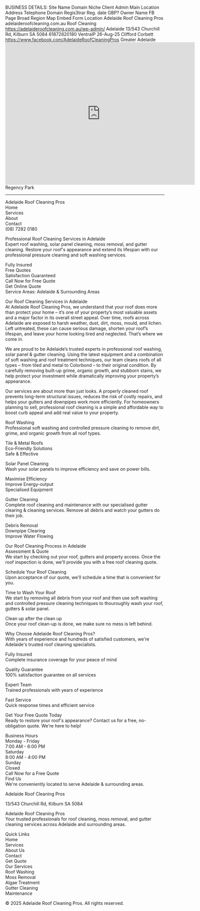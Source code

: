 BUSINESS DETAILS:
Site Name	Domain	Niche	Client	Admin	Main Location	Address	Telephone	Domain Regis3trar	Reg. date	GBP?	Owner Name	FB Page	Broad Region	Map Embed	Form Location
Adelaide Roof Cleaning Pros	adelaideroofcleaning.com.au	Roof Cleaning		https://adelaideroofcleaning.com.au/wp-admin/	Adelaide	13/543 Churchill Rd, Kilburn SA 5084	61872820180	VentraIP	26-Aug-25		Clifford Corbett	https://www.facebook.com/AdelaideRoofCleaningPros	Greater Adelaide	<iframe src="https://www.google.com/maps/embed?pb=!1m18!1m12!1m3!1d6548.358124156461!2d138.5829602!3d-34.8517278!2m3!1f0!2f0!3f0!3m2!1i1024!2i768!4f13.1!3m3!1m2!1s0x6ab0c83ebbd28f2b%3A0xb6d02a32e52a17ff!2sUnit%2013%2F543%20Churchill%20Rd%2C%20Kilburn%20SA%205084!5e0!3m2!1sen!2sau!4v1756185773356!5m2!1sen!2sau" width="600" height="450" style="border:0;" allowfullscreen="" loading="lazy" referrerpolicy="no-referrer-when-downgrade"></iframe>	Regency Park

-----
Adelaide Roof Cleaning Pros  
Home  
Services  
About  
Contact  
(08) 7282 0180

Professional Roof Cleaning Services in Adelaide  
Expert roof washing, solar panel cleaning, moss removal, and gutter cleaning. Restore your roof's appearance and extend its lifespan with our professional pressure cleaning and soft washing services.

Fully Insured  
Free Quotes  
Satisfaction Guaranteed  
 Call Now for Free Quote  
 Get Online Quote  
Service Areas: Adelaide & Surrounding Areas

Our Roof Cleaning Services in Adelaide  
At Adelaide Roof Cleaning Pros, we understand that your roof does more than protect your home – it’s one of your property’s most valuable assets and a major factor in its overall street appeal. Over time, roofs across Adelaide are exposed to harsh weather, dust, dirt, moss, mould, and lichen. Left untreated, these can cause serious damage, shorten your roof’s lifespan, and leave your home looking tired and neglected. That’s where we come in.

We are proud to be Adelaide’s trusted experts in professional roof washing, solar panel & gutter cleaning. Using the latest equipment and a combination of soft washing and roof treatment techniques, our team cleans roofs of all types – from tiled and metal to Colorbond – to their original condition. By carefully removing built-up grime, organic growth, and stubborn stains, we help protect your investment while dramatically improving your property’s appearance.

Our services are about more than just looks. A properly cleaned roof prevents long-term structural issues, reduces the risk of costly repairs, and helps your gutters and downpipes work more efficiently. For homeowners planning to sell, professional roof cleaning is a simple and affordable way to boost curb appeal and add real value to your property.

Roof Washing  
Professional soft washing and controlled pressure cleaning to remove dirt, grime, and organic growth from all roof types.

Tile & Metal Roofs  
Eco-Friendly Solutions  
Safe & Effective

Solar Panel Cleaning  
Wash your solar panels to improve efficiency and save on power bills.

Maximise Efficiency  
Improve Energy-output  
Specialised Equipment

Gutter Cleaning  
Complete roof cleaning and maintenance with our specialised gutter clearing & cleaning services. Remove all debris and watch your gutters do their job. 

Debris Removal  
Downpipe Clearing  
Improve Water Flowing

Our Roof Cleaning Process in Adelaide  
Assessment & Quote  
We start by checking out your roof, gutters and property access. Once the roof inspection is done, we'll provide you with a free roof cleaning quote.

Schedule Your Roof Cleaning  
Upon acceptance of our quote, we'll schedule a time that is convenient for you. 

Time to Wash Your Roof  
We start by removing all debris from your roof and then use soft washing and controlled pressure cleaning techniques to thouroughly wash your roof, gutters & solar panel.

Clean up after the clean up  
Once your roof clean-up is done, we make sure no mess is left behind.

Why Choose Adelaide Roof Cleaning Pros?  
With years of experience and hundreds of satisfied customers, we're Adelaide's trusted roof cleaning specialists.

Fully Insured  
Complete insurance coverage for your peace of mind

Quality Guarantee  
100% satisfaction guarantee on all services

Expert Team  
Trained professionals with years of experience

Fast Service  
Quick response times and efficient service

Get Your Free Quote Today  
Ready to restore your roof's appearance? Contact us for a free, no-obligation quote. We're here to help\!


Business Hours  
Monday \- Friday  
7:00 AM \- 6:00 PM  
Saturday  
8:00 AM \- 4:00 PM  
Sunday  
Closed  
Call Now for a Free Quote  
Find Us  
We're conveniently located to serve Adelaide & surrounding areas.

Adelaide Roof Cleaning Pros

13/543 Churchill Rd, Kilburn SA 5084

Adelaide Roof Cleaning Pros  
Your trusted professionals for roof cleaning, moss removal, and gutter cleaning services across Adelaide and surrounding areas.

Quick Links  
Home  
Services  
About Us  
Contact  
Get Quote  
Our Services  
Roof Washing  
Moss Removal  
Algae Treatment  
Gutter Cleaning  
Maintenance  
 
© 2025 Adelaide Roof Cleaning Pros. All rights reserved.

